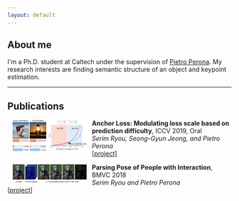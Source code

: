 ```yaml
---
layout: default
---
```


## About me

I'm a Ph.D. student at Caltech under the supervision of [Pietro Perona](http://www.vision.caltech.edu/). My research interests are finding semantic structure of an object and keypoint estimation. 

* * *

## Publications

<div>
  <p>
    <img src="https://github.com/slryou41/slryou41.github.io/blob/master/images/overview.png?raw=true" width="170" align="left" hspace="10">
    <b>Anchor Loss: Modulating loss scale based on prediction difficulty</b>, ICCV 2019, Oral <br />
    <i>Serim Ryou, Seong-Gyun Jeong, and Pietro Perona</i><br />
    <a href="./anchorLoss.html">[project]</a>
  </p>
</div>

<div>
  <p>
    <img src="https://github.com/slryou41/slryou41.github.io/blob/master/images/pose_seq.png?raw=true" width="170" align="left" hspace="10">
    <b>Parsing Pose of People with Interaction</b>, BMVC 2018 <br />
    <i>Serim Ryou and Pietro Perona</i><br />
    <a href="https://sites.google.com/view/coco-crowd/home">[project]</a>
  </p>
</div>
